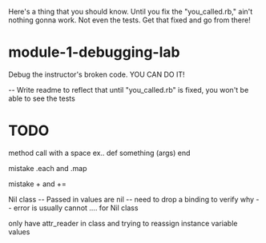 Here's a thing that you should know.  Until you fix the "you_called.rb," ain't nothing gonna work. Not even the tests.  Get that fixed and go from there!




# module-1-debugging-lab
Debug the instructor's broken code. YOU CAN DO IT!

 -- Write readme to reflect that until "you_called.rb" is fixed, you won't be able to see the tests

# TODO

method call with a space
ex.. def something (args)
      end


mistake .each and .map

mistake + and +=

Nil class -- Passed in values are nil -- need to drop a binding to verify why -- error is usually cannot .... for Nil class

only have attr_reader in class and trying to reassign instance variable values
